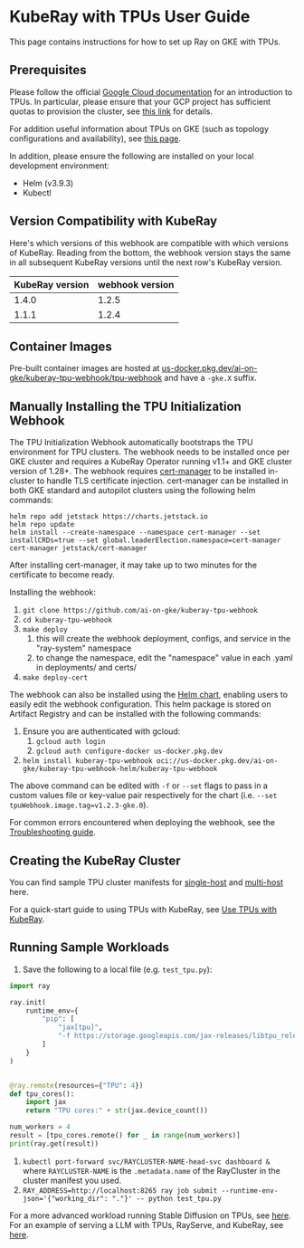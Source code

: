 # KubeRay with TPUs User Guide

This page contains instructions for how to set up Ray on GKE with TPUs.

## Prerequisites

Please follow the official [Google Cloud documentation](https://cloud.google.com/tpu/docs/tpus-in-gke) for an introduction to TPUs. In particular, please ensure that your GCP project has sufficient quotas to provision the cluster, see [this link](https://cloud.google.com/tpu/docs/tpus-in-gke#ensure-quotas) for details.

For addition useful information about TPUs on GKE (such as topology configurations and availability), see [this page](https://cloud.google.com/kubernetes-engine/docs/concepts/tpus).

In addition, please ensure the following are installed on your local development environment:

* Helm (v3.9.3)
* Kubectl

## Version Compatibility with KubeRay

Here's which versions of this webhook are compatible with which versions of KubeRay. Reading from
the bottom, the webhook version stays the same in all subsequent KubeRay versions until the next
row's KubeRay version.

| KubeRay version | webhook version |
|-----------------|-----------------|
| 1.4.0           | 1.2.5           |
| 1.1.1           | 1.2.4           |

## Container Images

Pre-built container images are hosted at
[us-docker.pkg.dev/ai-on-gke/kuberay-tpu-webhook/tpu-webhook][1] and have a `-gke.X` suffix.

## Manually Installing the TPU Initialization Webhook

The TPU Initialization Webhook automatically bootstraps the TPU environment for TPU clusters. The webhook needs to be installed once per GKE cluster and requires a KubeRay Operator running v1.1+ and GKE cluster version of 1.28+. The webhook requires [cert-manager](https://github.com/cert-manager/cert-manager) to be installed in-cluster to handle TLS certificate injection. cert-manager can be installed in both GKE standard and autopilot clusters using the following helm commands:

```shell
helm repo add jetstack https://charts.jetstack.io
helm repo update
helm install --create-namespace --namespace cert-manager --set installCRDs=true --set global.leaderElection.namespace=cert-manager cert-manager jetstack/cert-manager
```

After installing cert-manager, it may take up to two minutes for the certificate to become ready.

Installing the webhook:

1. `git clone https://github.com/ai-on-gke/kuberay-tpu-webhook`
1. `cd kuberay-tpu-webhook`
1. `make deploy`
    1. this will create the webhook deployment, configs, and service in the "ray-system" namespace
    1. to change the namespace, edit the "namespace" value in each .yaml in deployments/ and certs/
1. `make deploy-cert`

The webhook can also be installed using the [Helm chart](https://github.com/ai-on-gke/kuberay-tpu-webhook/tree/main/helm-chart), enabling users to easily edit the webhook configuration. This helm package is stored on Artifact Registry and can be installed with the following commands:

1. Ensure you are authenticated with gcloud:
    1. `gcloud auth login`
    1. `gcloud auth configure-docker us-docker.pkg.dev`
1. `helm install kuberay-tpu-webhook oci://us-docker.pkg.dev/ai-on-gke/kuberay-tpu-webhook-helm/kuberay-tpu-webhook`

The above command can be edited with `-f` or `--set` flags to pass in a custom values file or key-value pair respectively for the chart (i.e. `--set tpuWebhook.image.tag=v1.2.3-gke.0`).

For common errors encountered when deploying the webhook, see the [Troubleshooting guide](https://github.com/ai-on-gke/kuberay-tpu-webhook/tree/main/Troubleshooting.md).

## Creating the KubeRay Cluster

You can find sample TPU cluster manifests for [single-host](https://github.com/ray-project/kuberay/blob/master/ray-operator/config/samples/ray-cluster.tpu-v4-singlehost.yaml) and [multi-host](https://github.com/ray-project/kuberay/blob/master/ray-operator/config/samples/ray-cluster.tpu-v4-multihost.yaml) here.

For a quick-start guide to using TPUs with KubeRay, see [Use TPUs with KubeRay](https://docs.ray.io/en/latest/cluster/kubernetes/user-guides/tpu.html).

## Running Sample Workloads

1. Save the following to a local file (e.g. `test_tpu.py`):

```python
import ray

ray.init(
    runtime_env={
        "pip": [
            "jax[tpu]",
            "-f https://storage.googleapis.com/jax-releases/libtpu_releases.html",
        ]
    }
)


@ray.remote(resources={"TPU": 4})
def tpu_cores():
    import jax
    return "TPU cores:" + str(jax.device_count())

num_workers = 4
result = [tpu_cores.remote() for _ in range(num_workers)]
print(ray.get(result))
```

1. `kubectl port-forward svc/RAYCLUSTER-NAME-head-svc dashboard &` where `RAYCLUSTER-NAME` is the
   `.metadata.name` of the RayCluster in the cluster manifest you used.
1. `RAY_ADDRESS=http://localhost:8265 ray job submit --runtime-env-json='{"working_dir": "."}' -- python test_tpu.py`

For a more advanced workload running Stable Diffusion on TPUs, see [here](https://cloud.google.com/kubernetes-engine/docs/add-on/ray-on-gke/tutorials/deploy-ray-serve-stable-diffusion-tpu). For an example of serving a LLM with TPUs, RayServe, and KubeRay, see [here](https://cloud.google.com/kubernetes-engine/docs/tutorials/serve-lllm-tpu-ray).

[1]: https://console.cloud.google.com/artifacts/docker/ai-on-gke/us/kuberay-tpu-webhook/tpu-webhook
